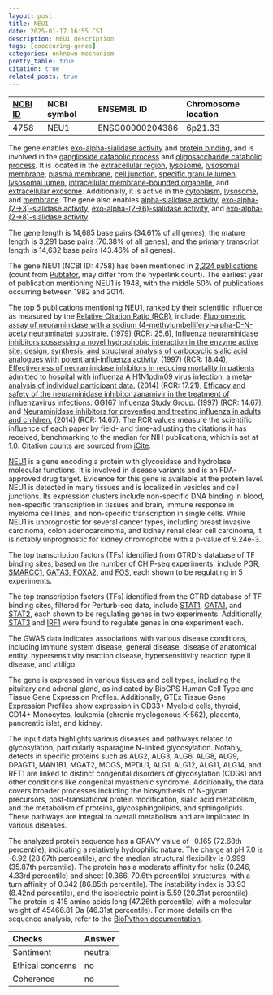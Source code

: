 ```yaml
---
layout: post
title: NEU1
date: 2025-01-17 16:55 CST
description: NEU1 description
tags: [cooccuring-genes]
categories: unknown-mechanism
pretty_table: true
citation: true
related_posts: true
---
```




| [NCBI ID](https://www.ncbi.nlm.nih.gov/gene/4758) | NCBI symbol | ENSEMBL ID | Chromosome location |
| :-------- | :------- | :-------- | :------- |
| 4758  | NEU1 | ENSG00000204386 | 6p21.33 |



The gene enables [exo-alpha-sialidase activity](https://amigo.geneontology.org/amigo/term/GO:0004308) and [protein binding](https://amigo.geneontology.org/amigo/term/GO:0005515), and is involved in the [ganglioside catabolic process](https://amigo.geneontology.org/amigo/term/GO:0006689) and [oligosaccharide catabolic process](https://amigo.geneontology.org/amigo/term/GO:0009313). It is located in the [extracellular region](https://amigo.geneontology.org/amigo/term/GO:0005576), [lysosome](https://amigo.geneontology.org/amigo/term/GO:0005764), [lysosomal membrane](https://amigo.geneontology.org/amigo/term/GO:0005765), [plasma membrane](https://amigo.geneontology.org/amigo/term/GO:0005886), [cell junction](https://amigo.geneontology.org/amigo/term/GO:0030054), [specific granule lumen](https://amigo.geneontology.org/amigo/term/GO:0035580), [lysosomal lumen](https://amigo.geneontology.org/amigo/term/GO:0043202), [intracellular membrane-bounded organelle](https://amigo.geneontology.org/amigo/term/GO:0043231), and [extracellular exosome](https://amigo.geneontology.org/amigo/term/GO:0070062). Additionally, it is active in the [cytoplasm](https://amigo.geneontology.org/amigo/term/GO:0005737), [lysosome](https://amigo.geneontology.org/amigo/term/GO:0005764), and [membrane](https://amigo.geneontology.org/amigo/term/GO:0016020). The gene also enables [alpha-sialidase activity](https://amigo.geneontology.org/amigo/term/GO:0016997), [exo-alpha-(2->3)-sialidase activity](https://amigo.geneontology.org/amigo/term/GO:0052794), [exo-alpha-(2->6)-sialidase activity](https://amigo.geneontology.org/amigo/term/GO:0052795), and [exo-alpha-(2->8)-sialidase activity](https://amigo.geneontology.org/amigo/term/GO:0052796).


The gene length is 14,685 base pairs (34.61% of all genes), the mature length is 3,291 base pairs (76.38% of all genes), and the primary transcript length is 14,632 base pairs (43.46% of all genes).


The gene NEU1 (NCBI ID: 4758) has been mentioned in [2,224 publications](https://pubmed.ncbi.nlm.nih.gov/?term=%22NEU1%22) (count from [Pubtator](https://academic.oup.com/nar/article/47/W1/W587/5494727), may differ from the hyperlink count). The earliest year of publication mentioning NEU1 is 1948, with the middle 50% of publications occurring between 1982 and 2014.


The top 5 publications mentioning NEU1, ranked by their scientific influence as measured by the [Relative Citation Ratio (RCR)](https://journals.plos.org/plosbiology/article?id=10.1371/journal.pbio.1002541), include: [Fluorometric assay of neuraminidase with a sodium (4-methylumbelliferyl-alpha-D-N-acetylneuraminate) substrate.](https://pubmed.ncbi.nlm.nih.gov/464297) (1979) (RCR: 25.6), [Influenza neuraminidase inhibitors possessing a novel hydrophobic interaction in the enzyme active site: design, synthesis, and structural analysis of carbocyclic sialic acid analogues with potent anti-influenza activity.](https://pubmed.ncbi.nlm.nih.gov/16526129) (1997) (RCR: 18.44), [Effectiveness of neuraminidase inhibitors in reducing mortality in patients admitted to hospital with influenza A H1N1pdm09 virus infection: a meta-analysis of individual participant data.](https://pubmed.ncbi.nlm.nih.gov/24815805) (2014) (RCR: 17.21), [Efficacy and safety of the neuraminidase inhibitor zanamivir in the treatment of influenzavirus infections. GG167 Influenza Study Group.](https://pubmed.ncbi.nlm.nih.gov/9302301) (1997) (RCR: 14.67), and [Neuraminidase inhibitors for preventing and treating influenza in adults and children.](https://pubmed.ncbi.nlm.nih.gov/24718923) (2014) (RCR: 14.67). The RCR values measure the scientific influence of each paper by field- and time-adjusting the citations it has received, benchmarking to the median for NIH publications, which is set at 1.0. Citation counts are sourced from [iCite](https://icite.od.nih.gov).


[NEU1](https://www.proteinatlas.org/ENSG00000204386-NEU1) is a gene encoding a protein with glycosidase and hydrolase molecular functions. It is involved in disease variants and is an FDA-approved drug target. Evidence for this gene is available at the protein level. NEU1 is detected in many tissues and is localized in vesicles and cell junctions. Its expression clusters include non-specific DNA binding in blood, non-specific transcription in tissues and brain, immune response in myeloma cell lines, and non-specific transcription in single cells. While NEU1 is unprognostic for several cancer types, including breast invasive carcinoma, colon adenocarcinoma, and kidney renal clear cell carcinoma, it is notably unprognostic for kidney chromophobe with a p-value of 9.24e-3.


The top transcription factors (TFs) identified from GTRD's database of TF binding sites, based on the number of CHIP-seq experiments, include [PGR](https://www.ncbi.nlm.nih.gov/gene/5241), [SMARCC1](https://www.ncbi.nlm.nih.gov/gene/6599), [GATA3](https://www.ncbi.nlm.nih.gov/gene/2625), [FOXA2](https://www.ncbi.nlm.nih.gov/gene/3170), and [FOS](https://www.ncbi.nlm.nih.gov/gene/2353), each shown to be regulating in 5 experiments.


The top transcription factors (TFs) identified from the GTRD database of TF binding sites, filtered for Perturb-seq data, include [STAT1](https://www.ncbi.nlm.nih.gov/gene/6829), [GATA1](https://www.ncbi.nlm.nih.gov/gene/2623), and [STAT2](https://www.ncbi.nlm.nih.gov/gene/6872), each shown to be regulating genes in two experiments. Additionally, [STAT3](https://www.ncbi.nlm.nih.gov/gene/6749) and [IRF1](https://www.ncbi.nlm.nih.gov/gene/8243) were found to regulate genes in one experiment each.


The GWAS data indicates associations with various disease conditions, including immune system disease, general disease, disease of anatomical entity, hypersensitivity reaction disease, hypersensitivity reaction type II disease, and vitiligo.



The gene is expressed in various tissues and cell types, including the pituitary and adrenal gland, as indicated by BioGPS Human Cell Type and Tissue Gene Expression Profiles. Additionally, GTEx Tissue Gene Expression Profiles show expression in CD33+ Myeloid cells, thyroid, CD14+ Monocytes, leukemia (chronic myelogenous K-562), placenta, pancreatic islet, and kidney.


The input data highlights various diseases and pathways related to glycosylation, particularly asparagine N-linked glycosylation. Notably, defects in specific proteins such as ALG2, ALG3, ALG6, ALG8, ALG9, DPAGT1, MAN1B1, MGAT2, MOGS, MPDU1, ALG1, ALG12, ALG11, ALG14, and RFT1 are linked to distinct congenital disorders of glycosylation (CDGs) and other conditions like congenital myasthenic syndrome. Additionally, the data covers broader processes including the biosynthesis of N-glycan precursors, post-translational protein modification, sialic acid metabolism, and the metabolism of proteins, glycosphingolipids, and sphingolipids. These pathways are integral to overall metabolism and are implicated in various diseases.



The analyzed protein sequence has a GRAVY value of -0.165 (72.68th percentile), indicating a relatively hydrophilic nature. The charge at pH 7.0 is -6.92 (28.67th percentile), and the median structural flexibility is 0.999 (35.87th percentile). The protein has a moderate affinity for helix (0.246, 4.33rd percentile) and sheet (0.366, 70.6th percentile) structures, with a turn affinity of 0.342 (86.85th percentile). The instability index is 33.93 (8.42nd percentile), and the isoelectric point is 5.59 (20.31st percentile). The protein is 415 amino acids long (47.26th percentile) with a molecular weight of 45466.81 Da (46.31st percentile). For more details on the sequence analysis, refer to the [BioPython documentation](https://biopython.org/docs/1.75/api/Bio.SeqUtils.ProtParam.html).





| Checks    | Answer |
| :-------- | :------- |
| Sentiment  | neutral   |
| Ethical concerns | no     |
| Coherence    | no    |